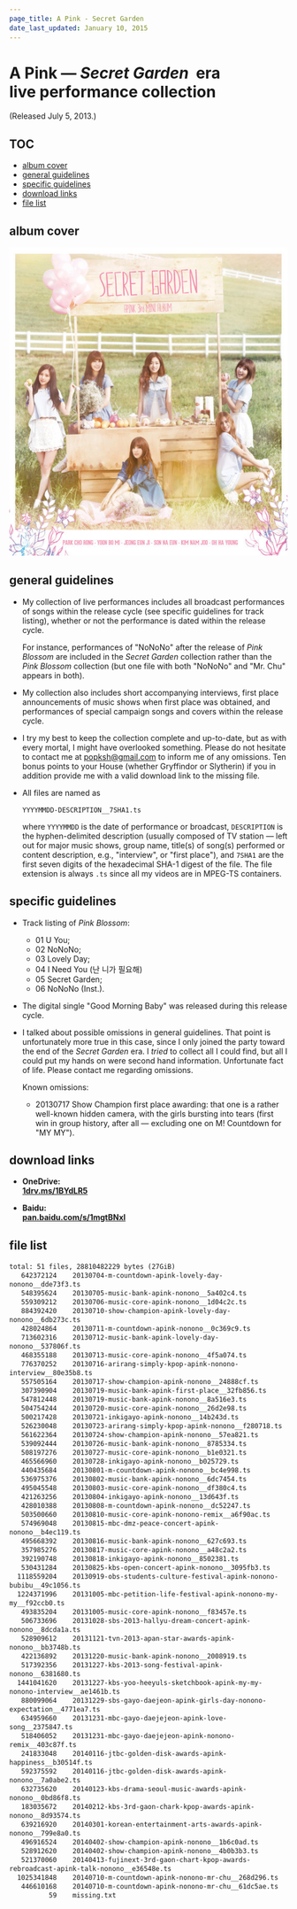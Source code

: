 ```yaml
---
page_title: A Pink - Secret Garden
date_last_updated: January 10, 2015
---
```

# A Pink — *Secret Garden* &nbsp;era<br>live performance collection

(Released July 5, 2013.)

<h2 id="TOC">TOC</h2>

* [album cover](#album-cover)
* [general guidelines](#general-guidelines)
* [specific guidelines](#specific-guidelines)
* [download links](#download-links)
* [file list](#file-list)

<h2 id="album-cover">album cover</h2>

![album cover](/images/20130705-secret-garden__600x600.jpg)

<h2 id="general-guidelines">general guidelines</h2>

* My collection of live performances includes all broadcast performances of songs within the release cycle (see specific guidelines for track listing), whether or not the performance is dated within the release cycle.

  For instance, performances of "NoNoNo" after the release of *Pink Blossom* are included in the *Secret Garden* collection rather than the *Pink Blossom* collection (but one file with both "NoNoNo" and "Mr. Chu" appears in both).

* My collection also includes short accompanying interviews, first place announcements of music shows when first place was
obtained, and performances of special campaign songs and covers within the release cycle.

* I try my best to keep the collection complete and up-to-date, but as with every mortal, I might have overlooked something. Please do not hesitate to contact me at <a href="mailto:popksh@gmail.com">popksh@gmail.com</a> to inform me of any omissions. Ten bonus points to your House (whether Gryffindor or Slytherin) if you in addition provide me with a valid download link to the missing file.

* All files are named as

  ```
  YYYYMMDD-DESCRIPTION__7SHA1.ts
  ```

  where `YYYYMMDD` is the date of performance or broadcast, `DESCRIPTION` is the hyphen-delimited description (usually composed
of TV station — left out for major music shows, group name, title(s) of song(s) performed or content description, e.g.,
"interview", or "first place"), and `7SHA1` are the first seven digits of the hexadecimal SHA-1 digest of the file. The file
extension is always `.ts` since all my videos are in MPEG-TS containers.

<h2 id="specific-guidelines">specific guidelines</h2>

* Track listing of *Pink Blossom*:

  * 01 U You;
  * 02 NoNoNo;
  * 03 Lovely Day;
  * 04 I Need You (난 니가 필요해)
  * 05 Secret Garden;
  * 06 NoNoNo (Inst.).

* The digital single "Good Morning Baby" was released during this release cycle.

* I talked about possible omissions in general guidelines. That point is unfortunately more true in this case, since I only joined the party toward the end of the *Secret Garden* era. I *tried* to collect all I could find, but all I could put my hands on were second hand information. Unfortunate fact of life. Please contact me regarding omissions.

  Known omissions:

    * 20130717 Show Champion first place awarding: that one is a rather well-known hidden camera, with the girls bursting into tears (first win in group history, after all — excluding one on M! Countdown for "MY MY").

<h2 id="download-links">download links</h2>

* **OneDrive:<br>
  [1drv.ms/1BYdLR5](http://1drv.ms/1BYdLR5)**

* **Baidu:<br>
  [pan.baidu.com/s/1mgtBNxI](http://pan.baidu.com/s/1mgtBNxI)**

<h2 id="file-list">file list</h2>

```
total: 51 files, 28810482229 bytes (27GiB)
   642372124    20130704-m-countdown-apink-lovely-day-nonono__dde73f3.ts
   548395624    20130705-music-bank-apink-nonono__5a402c4.ts
   559309212    20130706-music-core-apink-nonono__1d04c2c.ts
   884392420    20130710-show-champion-apink-lovely-day-nonono__6db273c.ts
   428024864    20130711-m-countdown-apink-nonono__0c369c9.ts
   713602316    20130712-music-bank-apink-lovely-day-nonono__537806f.ts
   468355188    20130713-music-core-apink-nonono__4f5a074.ts
   776370252    20130716-arirang-simply-kpop-apink-nonono-interview__80e35b8.ts
   557505164    20130717-show-champion-apink-nonono__24888cf.ts
   307390904    20130719-music-bank-apink-first-place__32fb856.ts
   547812448    20130719-music-bank-apink-nonono__8a516e3.ts
   504754244    20130720-music-core-apink-nonono__26d2e98.ts
   500217428    20130721-inkigayo-apink-nonono__14b243d.ts
   526230048    20130723-arirang-simply-kpop-apink-nonono__f280718.ts
   561622364    20130724-show-champion-apink-nonono__57ea821.ts
   539092444    20130726-music-bank-apink-nonono__8785334.ts
   508197276    20130727-music-core-apink-nonono__b1e0321.ts
   465566960    20130728-inkigayo-apink-nonono__b025729.ts
   440435684    20130801-m-countdown-apink-nonono__bc4e998.ts
   536975376    20130802-music-bank-apink-nonono__6dc7454.ts
   495045548    20130803-music-core-apink-nonono__df380c4.ts
   421263256    20130804-inkigayo-apink-nonono__13d643f.ts
   428010388    20130808-m-countdown-apink-nonono__dc52247.ts
   503500660    20130810-music-core-apink-nonono-remix__a6f90ac.ts
   574969048    20130815-mbc-dmz-peace-concert-apink-nonono__b4ec119.ts
   495668392    20130816-music-bank-apink-nonono__627c693.ts
   357985276    20130817-music-core-apink-nonono__a48c2a2.ts
   392190748    20130818-inkigayo-apink-nonono__8502381.ts
   530431284    20130825-kbs-open-concert-apink-nonono__3095fb3.ts
  1118559204    20130919-obs-students-culture-festival-apink-nonono-bubibu__49c1056.ts
  1224371996    20131005-mbc-petition-life-festival-apink-nonono-my-my__f92ccb0.ts
   493835204    20131005-music-core-apink-nonono__f83457e.ts
   506733696    20131028-sbs-2013-hallyu-dream-concert-apink-nonono__8dcda1a.ts
   528909612    20131121-tvn-2013-apan-star-awards-apink-nonono__bb3748b.ts
   422136892    20131220-music-bank-apink-nonono__2008919.ts
   517392356    20131227-kbs-2013-song-festival-apink-nonono__6381680.ts
  1441041620    20131227-kbs-yoo-heeyuls-sketchbook-apink-my-my-nonono-interview__ae1461b.ts
   880099064    20131229-sbs-gayo-daejeon-apink-girls-day-nonono-expectation__4771ea7.ts
   634959660    20131231-mbc-gayo-daejejeon-apink-love-song__2375847.ts
   518406052    20131231-mbc-gayo-daejejeon-apink-nonono-remix__403c87f.ts
   241833048    20140116-jtbc-golden-disk-awards-apink-happiness__b30514f.ts
   592375592    20140116-jtbc-golden-disk-awards-apink-nonono__7a0abe2.ts
   632735620    20140123-kbs-drama-seoul-music-awards-apink-nonono__0bd86f8.ts
   183035672    20140212-kbs-3rd-gaon-chark-kpop-awards-apink-nonono__8d93574.ts
   639216920    20140301-korean-entertainment-arts-awards-apink-nonono__799e8a0.ts
   496916524    20140402-show-champion-apink-nonono__1b6c0ad.ts
   528912620    20140402-show-champion-apink-nonono__4b0b3b3.ts
   521370060    20140413-fujinext-3rd-gaon-chart-kpop-awards-rebroadcast-apink-talk-nonono__e36548e.ts
  1025341848    20140710-m-countdown-apink-nonono-mr-chu__268d296.ts
   446610168    20140710-m-countdown-apink-nonono-mr-chu__61dc5ae.ts
          59    missing.txt
```
